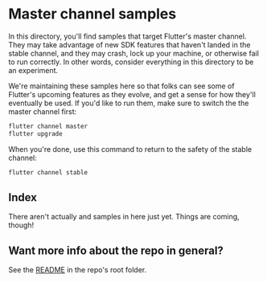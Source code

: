 # Master channel samples

In this directory, you'll find samples that target Flutter's master channel.
They may take advantage of new SDK features that haven't landed in the
stable channel, and they may crash, lock up your machine, or otherwise fail to
run correctly. In other words, consider everything in this directory to be an
experiment. 

We're maintaining these samples here so that folks can see some of Flutter's
upcoming features as they evolve, and get a sense for how they'll eventually
be used. If you'd like to run them, make sure to switch the the master channel
first:

```bash
flutter channel master
flutter upgrade
```

When you're done, use this command to return to the safety of the stable
channel:

```bash
flutter channel stable
```

## Index

There aren't actually and samples in here just yet. Things are coming, though!

## Want more info about the repo in general?

See the [README](../README.md) in the repo's root folder.
